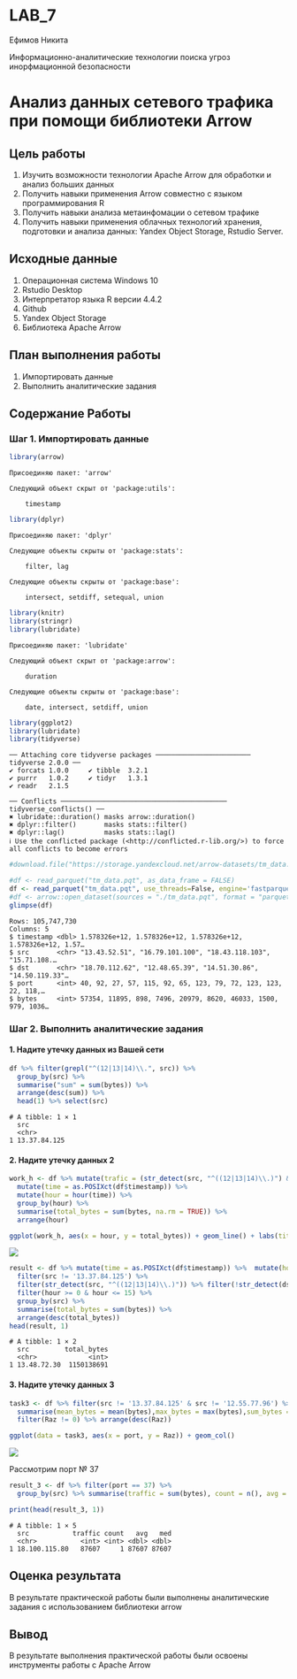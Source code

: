 # LAB_7
Ефимов Никита

Информационно-аналитические технологии поиска угроз инорфмационной
безопасности

# Анализ данных сетевого трафика при помощи библиотеки Arrow

## Цель работы

1.  Изучить возможности технологии Apache Arrow для обработки и анализ
    больших данных
2.  Получить навыки применения Arrow совместно с языком программирования
    R
3.  Получить навыки анализа метаинфомации о сетевом трафике
4.  Получить навыки применения облачных технологий хранения, подготовки
    и анализа данных: Yandex Object Storage, Rstudio Server.

## Исходные данные

1.  Операционная система Windows 10
2.  Rstudio Desktop
3.  Интерпретатор языка R версии 4.4.2
4.  Github
5.  Yandex Object Storage
6.  Библиотека Apache Arrow

## План выполнения работы

1.  Импортировать данные
2.  Выполнить аналитические задания

## Содержание Работы

### Шаг 1. Импортировать данные

``` r
library(arrow)
```


    Присоединяю пакет: 'arrow'

    Следующий объект скрыт от 'package:utils':

        timestamp

``` r
library(dplyr)
```


    Присоединяю пакет: 'dplyr'

    Следующие объекты скрыты от 'package:stats':

        filter, lag

    Следующие объекты скрыты от 'package:base':

        intersect, setdiff, setequal, union

``` r
library(knitr)
library(stringr)
library(lubridate)
```


    Присоединяю пакет: 'lubridate'

    Следующий объект скрыт от 'package:arrow':

        duration

    Следующие объекты скрыты от 'package:base':

        date, intersect, setdiff, union

``` r
library(ggplot2)
library(lubridate)
library(tidyverse)
```

    ── Attaching core tidyverse packages ──────────────────────── tidyverse 2.0.0 ──
    ✔ forcats 1.0.0     ✔ tibble  3.2.1
    ✔ purrr   1.0.2     ✔ tidyr   1.3.1
    ✔ readr   2.1.5     

    ── Conflicts ────────────────────────────────────────── tidyverse_conflicts() ──
    ✖ lubridate::duration() masks arrow::duration()
    ✖ dplyr::filter()       masks stats::filter()
    ✖ dplyr::lag()          masks stats::lag()
    ℹ Use the conflicted package (<http://conflicted.r-lib.org/>) to force all conflicts to become errors

``` r
#download.file("https://storage.yandexcloud.net/arrow-datasets/tm_data.pqt",destfile = "tm_data.pqt")

#df <- read_parquet("tm_data.pqt", as_data_frame = FALSE)
df <- read_parquet("tm_data.pqt", use_threads=False, engine='fastparquet')
#df <- arrow::open_dataset(sources = "./tm_data.pqt", format = "parquet")
glimpse(df)
```

    Rows: 105,747,730
    Columns: 5
    $ timestamp <dbl> 1.578326e+12, 1.578326e+12, 1.578326e+12, 1.578326e+12, 1.57…
    $ src       <chr> "13.43.52.51", "16.79.101.100", "18.43.118.103", "15.71.108.…
    $ dst       <chr> "18.70.112.62", "12.48.65.39", "14.51.30.86", "14.50.119.33"…
    $ port      <int> 40, 92, 27, 57, 115, 92, 65, 123, 79, 72, 123, 123, 22, 118,…
    $ bytes     <int> 57354, 11895, 898, 7496, 20979, 8620, 46033, 1500, 979, 1036…

### Шаг 2. Выполнить аналитические задания

#### 1. Надите утечку данных из Вашей сети

``` r
df %>% filter(grepl("^(12|13|14)\\.", src)) %>% 
  group_by(src) %>% 
  summarise("sum" = sum(bytes)) %>% 
  arrange(desc(sum)) %>% 
  head(1) %>% select(src)
```

    # A tibble: 1 × 1
      src         
      <chr>       
    1 13.37.84.125

#### 2. Надите утечку данных 2

``` r
work_h <- df %>% mutate(trafic = (str_detect(src, "^((12|13|14)\\.)") & !str_detect(dst, "^((12|13|14)\\.)"))) %>% 
  mutate(time = as.POSIXct(df$timestamp)) %>% 
  mutate(hour = hour(time)) %>% 
  group_by(hour) %>% 
  summarise(total_bytes = sum(bytes, na.rm = TRUE)) %>% 
  arrange(hour)
```

``` r
ggplot(work_h, aes(x = hour, y = total_bytes)) + geom_line() + labs(title = "Байты - Часы", x = "Hour", y = "Bytes")
```

![](README.markdown_strict_files/figure-markdown_strict/unnamed-chunk-4-1.png)

``` r
result <- df %>% mutate(time = as.POSIXct(df$timestamp)) %>%  mutate(hour = hour(time))  %>% 
  filter(src != '13.37.84.125') %>% 
  filter(str_detect(src, "^((12|13|14)\\.)")) %>% filter(!str_detect(dst, "^((12|13|14)\\.)")) %>%  
  filter(hour >= 0 & hour <= 15) %>%
  group_by(src) %>%
  summarise(total_bytes = sum(bytes)) %>%
  arrange(desc(total_bytes))
head(result, 1)
```

    # A tibble: 1 × 2
      src         total_bytes
      <chr>             <int>
    1 13.48.72.30  1150138691

#### 3. Надите утечку данных 3

``` r
task3 <- df %>% filter(src != '13.37.84.125' & src != '12.55.77.96') %>% group_by(port) %>% 
  summarise(mean_bytes = mean(bytes),max_bytes = max(bytes),sum_bytes = sum(bytes),Raz = max_bytes - mean_bytes) %>% 
  filter(Raz != 0) %>% arrange(desc(Raz))
```

``` r
ggplot(data = task3, aes(x = port, y = Raz)) + geom_col()
```

![](README.markdown_strict_files/figure-markdown_strict/unnamed-chunk-7-1.png)

Рассмотрим порт № 37

``` r
result_3 <- df %>% filter(port == 37) %>%
  group_by(src) %>% summarise(traffic = sum(bytes), count = n(), avg = traffic/count, med = median(bytes)) %>% arrange(desc(avg))
```

``` r
print(head(result_3, 1))
```

    # A tibble: 1 × 5
      src           traffic count   avg   med
      <chr>           <int> <int> <dbl> <dbl>
    1 18.100.115.80   87607     1 87607 87607

## Оценка результата

В результате практической работы были выполнены аналитические задания с
использованием библиотеки arrow

## Вывод

В результате выполнения практической работы были освоены инструменты
работы с Apache Arrow
